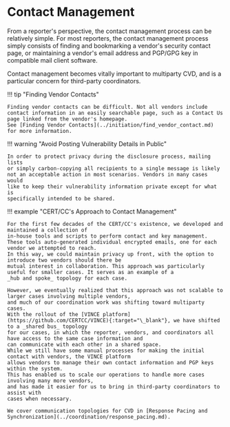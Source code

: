 # Contact Management

From a reporter's perspective, the contact management process can be
relatively simple. For most reporters, the contact management process simply consists of
finding and bookmarking a vendor's security contact page, or
maintaining a vendor's email address and PGP/GPG key in compatible mail
client software.

Contact management becomes vitally important to
multiparty CVD, and is a particular concern for third-party
coordinators.

!!! tip "Finding Vendor Contacts"

    Finding vendor contacts can be difficult. Not all vendors include
    contact information in an easily searchable page, such as a Contact Us
    page linked from the vendor's homepage.
    See [Finding Vendor Contacts](../initiation/find_vendor_contact.md) for more information.

!!! warning "Avoid Posting Vulnerability Details in Public"

    In order to protect privacy during the disclosure process, mailing lists
    or simply carbon-copying all recipients to a single message is likely
    not an acceptable action in most scenarios. Vendors in many cases would
    like to keep their vulnerability information private except for what is
    specifically intended to be shared. 

!!! example "CERT/CC's Approach to Contact Management"

    For the first few decades of the CERT/CC's existence, we developed and maintained a collection of
    in-house tools and scripts to perform contact and key management.
    These tools auto-generated individual encrypted emails, one for each vendor we attempted to reach.
    In this way, we could maintain privacy up front, with the option to introduce two vendors should there be
    mutual interest in collaboration. This approach was particularly useful for smaller cases. It serves as an example of a
    _hub and spoke_ topology for each case.

    However, we eventually realized that this approach was not scalable to larger cases involving multiple vendors,
    and much of our coordination work was shifting toward multiparty cases.
    With the rollout of the [VINCE platform](https://github.com/CERTCC/VINCE){:target="\_blank"}, we have shifted to a _shared bus_ topology
    for our cases, in which the reporter, vendors, and coordinators all have access to the same case information and
    can communicate with each other in a shared space.
    While we still have some manual processes for making the initial contact with vendors, the VINCE platform 
    allows vendors to manage their own contact information and PGP keys within the system.
    This has enabled us to scale our operations to handle more cases involving many more vendors,
    and has made it easier for us to bring in third-party coordinators to assist with
    cases when necessary.

    We cover communication topologies for CVD in [Response Pacing and Synchronization](../coordination/response_pacing.md).
